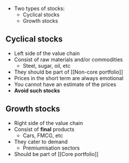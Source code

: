 * Two types of stocks:
	* Cyclical stocks
	* Growth stocks

## Cyclical stocks
* Left side of the value chain
* Consist of raw materials and/or commodities
	* Steel, sugar, oil, etc
* They should be part of [[Non-core portfolio]] 
* Prices in the short term are always emotional
* You cannot have an estimate of the prices
* **Avoid such stocks**

## Growth stocks
* Right side of the value chain
* Consist of **final** products
	* Cars, FMCG, etc
* They cater to demand
	* Premiumisation sectors
* Should be part of [[Core portfolio]]
